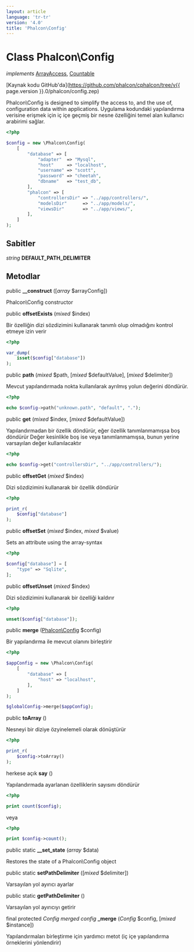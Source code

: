 ```yaml
---
layout: article
language: 'tr-tr'
version: '4.0'
title: 'Phalcon\Config'
---
```

# Class **Phalcon\Config**

*implements* [ArrayAccess](https://php.net/manual/en/class.arrayaccess.php), [Countable](https://php.net/manual/en/class.countable.php)

[Kaynak kodu GitHub'da](https://github.com/phalcon/cphalcon/tree/v{{ page.version }}.0/phalcon/config.zep)

Phalcon\Config is designed to simplify the access to, and the use of, configuration data within applications. Uygulama kodundaki yapılandırma verisine erişmek için iç içe geçmiş bir nesne özelliğini temel alan kullanıcı arabirimi sağlar.

```php
<?php

$config = new \Phalcon\Config(
    [
        "database" => [
            "adapter"  => "Mysql",
            "host"     => "localhost",
            "username" => "scott",
            "password" => "cheetah",
            "dbname"   => "test_db",
        ],
        "phalcon" => [
            "controllersDir" => "../app/controllers/",
            "modelsDir"      => "../app/models/",
            "viewsDir"       => "../app/views/",
        ],
    ]
);

```

## Sabitler

*string* **DEFAULT_PATH_DELIMITER**

## Metodlar

public **__construct** ([*array* $arrayConfig])

Phalcon\Config constructor

public **offsetExists** (*mixed* $index)

Bir özelliğin dizi sözdizimini kullanarak tanımlı olup olmadığını kontrol etmeye izin verir

```php
<?php

var_dump(
    isset($config["database"])
);

```

public **path** (*mixed* $path, [*mixed* $defaultValue], [*mixed* $delimiter])

Mevcut yapılandırmada nokta kullanılarak ayrılmış yolun değerini döndürür.

```php
<?php

echo $config->path("unknown.path", "default", ".");

```

public **get** (*mixed* $index, [*mixed* $defaultValue])

Yapılandırmadan bir özellik döndürür, eğer özellik tanımlanmamışsa boş döndürür Değer kesinlikle boş ise veya tanımlanmamışsa, bunun yerine varsayılan değer kullanılacaktır

```php
<?php

echo $config->get("controllersDir", "../app/controllers/");

```

public **offsetGet** (*mixed* $index)

Dizi sözdizimini kullanarak bir özellik döndürür

```php
<?php

print_r(
    $config["database"]
);

```

public **offsetSet** (*mixed* $index, *mixed* $value)

Sets an attribute using the array-syntax

```php
<?php

$config["database"] = [
    "type" => "Sqlite",
];

```

public **offsetUnset** (*mixed* $index)

Dizi sözdizimini kullanarak bir özelliği kaldırır

```php
<?php

unset($config["database"]);

```

public **merge** ([Phalcon\Config](Phalcon_Config) $config)

Bir yapılandırma ile mevcut olanını birleştirir

```php
<?php

$appConfig = new \Phalcon\Config(
    [
        "database" => [
            "host" => "localhost",
        ],
    ]
);

$globalConfig->merge($appConfig);

```

public **toArray** ()

Nesneyi bir diziye özyinelemeli olarak dönüştürür

```php
<?php

print_r(
    $config->toArray()
);

```

herkese açık **say** ()

Yapılandırmada ayarlanan özelliklerin sayısını döndürür

```php
<?php

print count($config);

```

veya

```php
<?php

print $config->count();

```

public static **__set_state** (*array* $data)

Restores the state of a Phalcon\Config object

public static **setPathDelimiter** ([*mixed* $delimiter])

Varsayılan yol ayırıcı ayarlar

public static **getPathDelimiter** ()

Varsayılan yol ayırıcıyı getirir

final protected *Config merged config* **_merge** (*Config* $config, [*mixed* $instance])

Yapılandırmaları birleştirme için yardımcı metot (iç içe yapılandırma örneklerini yönlendirir)